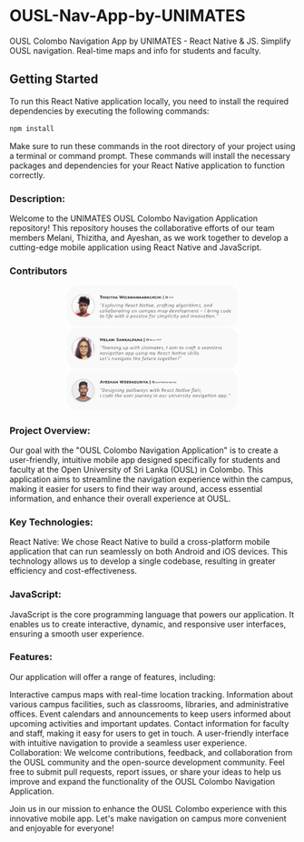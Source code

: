 # OUSL-Nav-App-by-UNIMATES
OUSL Colombo Navigation App by UNIMATES - React Native & JS. Simplify OUSL navigation. Real-time maps and info for students and faculty.

## Getting Started
To run this React Native application locally, you need to install the required dependencies by executing the following commands:

```bash
npm install
```

Make sure to run these commands in the root directory of your project using a terminal or command prompt. These commands will install the necessary packages and dependencies for your React Native application to function correctly.

### Description:
Welcome to the UNIMATES OUSL Colombo Navigation Application repository! This repository houses the collaborative efforts of our team members Melani, Thizitha, and Ayeshan, as we work together to develop a cutting-edge mobile application using React Native and JavaScript.

### Contributors
<p align="center">
  <img src="https://github.com/ayeshanweerasuriya/UNIMATES_navigationApp/blob/main/images/Thizitha%20Review%20Card.png" width="300" />
  <img src="https://github.com/ayeshanweerasuriya/UNIMATES_navigationApp/blob/main/images/Melani%20Review%20Card.png" width="300" />
  <img src="https://github.com/ayeshanweerasuriya/UNIMATES_navigationApp/blob/main/images/Ayeshan%20Review%20Card.png" width="300" />
</p>

### Project Overview:
Our goal with the "OUSL Colombo Navigation Application" is to create a user-friendly, intuitive mobile app designed specifically for students and faculty at the Open University of Sri Lanka (OUSL) in Colombo. This application aims to streamline the navigation experience within the campus, making it easier for users to find their way around, access essential information, and enhance their overall experience at OUSL.

### Key Technologies:
React Native: We chose React Native to build a cross-platform mobile application that can run seamlessly on both Android and iOS devices. This technology allows us to develop a single codebase, resulting in greater efficiency and cost-effectiveness.

### JavaScript:
JavaScript is the core programming language that powers our application. It enables us to create interactive, dynamic, and responsive user interfaces, ensuring a smooth user experience.

### Features:
Our application will offer a range of features, including:

Interactive campus maps with real-time location tracking.
Information about various campus facilities, such as classrooms, libraries, and administrative offices.
Event calendars and announcements to keep users informed about upcoming activities and important updates.
Contact information for faculty and staff, making it easy for users to get in touch.
A user-friendly interface with intuitive navigation to provide a seamless user experience.
Collaboration:
We welcome contributions, feedback, and collaboration from the OUSL community and the open-source development community. Feel free to submit pull requests, report issues, or share your ideas to help us improve and expand the functionality of the OUSL Colombo Navigation Application.

Join us in our mission to enhance the OUSL Colombo experience with this innovative mobile app. Let's make navigation on campus more convenient and enjoyable for everyone!
